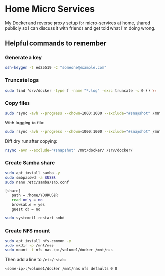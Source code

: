 # Home Micro Services

My Docker and reverse proxy setup for micro-services at home, shared publicly so I can discuss it with friends and get told what I'm doing wrong.

## Helpful commands to remember

### Generate a key

```bash
ssh-keygen -t ed25519 -C "someone@example.com"
```

### Truncate logs

```bash
sudo find /srv/docker -type f -name "*.log" -exec truncate -s 0 {} \;
```

### Copy files

```bash
sudo rsync -avh --progress --chown=1000:1000 --exclude="#snapshot" /mnt/docker/ /srv/docker/
```

With logging to file:

```bash
sudo rsync -avh --progress --chown=1000:1000 --exclude="#snapshot" /mnt/docker/ /srv/docker/ 2>&1 | tee ~/docker_copy.log
```

Diff dry run after copying:

```bash
rsync -avn --exclude="#snapshot" /mnt/docker/ /srv/docker/
```

### Create Samba share

```bash
sudo apt install samba -y
sudo smbpasswd -a $USER
sudo nano /etc/samba/smb.conf
```

```bash
[share]
   path = /home/YOURUSER
   read only = no
   browsable = yes
   guest ok = no
```

```bash
sudo systemctl restart smbd
```

### Create NFS mount

```bash
sudo apt install nfs-common -y
sudo mkdir -p /mnt/nas
sudo mount -t nfs nas-ip:/volume1/docker /mnt/nas
```

Then add a line to `/etc/fstab`:

```bash
<some-ip>:/volume1/docker /mnt/nas nfs defaults 0 0
```
